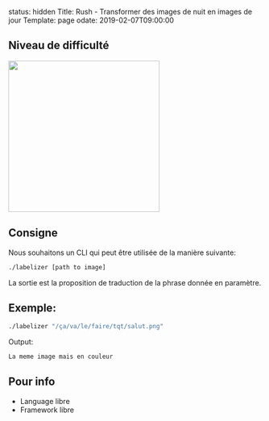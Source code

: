 status: hidden 
Title: Rush - Transformer des images de nuit en images de jour
Template: page
odate: 2019-02-07T09:00:00

## Niveau de difficulté

<img style="width: 300px" src="{filename}/images/rush/easy.gif">

## Consigne

Nous souhaitons un CLI qui peut être utilisée de la manière suivante:

```bash
./labelizer [path to image]
```

La sortie est la proposition de traduction de la phrase donnée en paramètre.

## Exemple:

```bash
./labelizer "/ça/va/le/faire/tqt/salut.png"
```
 Output:

```bash
La meme image mais en couleur
```

## Pour info

 * Language libre
 * Framework libre
